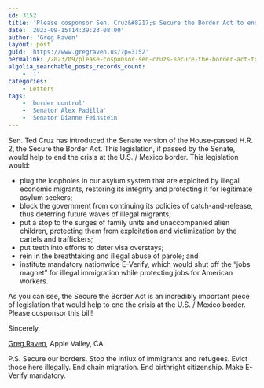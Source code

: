 ```yaml
---
id: 3152
title: 'Please cosponsor Sen. Cruz&#8217;s Secure the Border Act to end the border crisis!'
date: '2023-09-15T14:39:23-08:00'
author: 'Greg Raven'
layout: post
guid: 'https://www.gregraven.us/?p=3152'
permalink: /2023/09/please-cosponsor-sen-cruzs-secure-the-border-act-to-end-the-border-crisis/
algolia_searchable_posts_records_count:
    - '1'
categories:
    - Letters
tags:
    - 'border control'
    - 'Senator Alex Padilla'
    - 'Senator Dianne Feinstein'
---
```


Sen. Ted Cruz has introduced the Senate version of the House-passed H.R. 2, the Secure the Border Act. This legislation, if passed by the Senate, would help to end the crisis at the U.S. / Mexico border. This legislation would:

- plug the loopholes in our asylum system that are exploited by illegal economic migrants, restoring its integrity and protecting it for legitimate asylum seekers;
- block the government from continuing its policies of catch-and-release, thus deterring future waves of illegal migrants;
- put a stop to the surges of family units and unaccompanied alien children, protecting them from exploitation and victimization by the cartels and traffickers;
- put teeth into efforts to deter visa overstays;
- rein in the breathtaking and illegal abuse of parole; and
- institute mandatory nationwide E-Verify, which would shut off the “jobs magnet” for illegal immigration while protecting jobs for American workers.

As you can see, the Secure the Border Act is an incredibly important piece of legislation that would help to end the crisis at the U.S. / Mexico border. Please cosponsor this bill!

Sincerely,

[Greg Raven](https://www.gregraven.org/), Apple Valley, CA

P.S. Secure our borders. Stop the influx of immigrants and refugees. Evict those here illegally. End chain migration. End birthright citizenship. Make E-Verify mandatory.